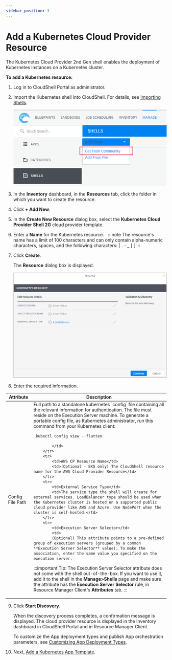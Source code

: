 ```yaml
---
sidebar_position: 3
---
```


# Add a Kubernetes Cloud Provider Resource

The Kubernetes Cloud Provider 2nd Gen shell enables the deployment of Kubernetes instances on a Kubernetes cluster.

**To add a Kubernetes resource:**

1. Log in to CloudShell Portal as administrator.
2. Import the Kubernetes shell into CloudShell. For details, see [Importing Shells](https://help.quali.com/Online%20Help/0.0/Portal/Content/CSP/MNG/Mng-Shells.htm#Adding).
    
    ![](/Images/Admin-Guide/KubernetesDownloadShell.png)
    
3. In the **Inventory** dashboard, in the **Resources** tab, click the folder in which you want to create the resource.
4. Click **\+ Add New**.
5. In the **Create New Resource** dialog box, select the **Kubernetes Cloud Provider Shell 2G** cloud provider template.
6. Enter a **Name** for the Kubernetes resource.  
    :::note
    The resource's name has a limit of 100 characters and can only contain alpha-numeric characters, spaces, and the following characters: | . - \_ \] \[
    :::
7. Click **Create**.
    
    The **Resource** dialog box is displayed.
    
    ![](/Images/Admin-Guide/KubernetesResourceDiscovery.png)
    
8. Enter the required information.
    
<table>
    <thead>
        <th>Attribute</th>
        <th>Description</th>
    </thead>
    <tbody>
        <tr>
            <td>Config File Path</td>
            <td>
            Full path to a standalone kubernetes `config` file containing all the relevant information for authentication. The file must reside on the Execution Server machine. To generate a portable config file, as Kubernetes administrator, run this command from your Kubernetes client:

```python
 kubectl config view --flatten
```
            </td>
        </tr>
        <tr>
            <td>AWS CP Resource Name</td>
            <td>(Optional - EKS only) The CloudShell resource name for the AWS Cloud Provider Resource</td>
        </tr>
        <tr>
            <td>External Service Type</td>
            <td>The service type the shell will create for external services. LoadBalancer type should be used when the Kubernetes cluster is hosted on a supported public cloud provider like AWS and Azure. Use NodePort when the cluster is self-hosted.</td>
        </tr>
        <tr>
            <td>Execution Server Selector</td>
            <td>
            (Optional) This attribute points to a pre-defined group of execution servers (grouped by a common **Execution Server Selector** value). To make the association, enter the same value you specified on the execution server.
:::important Tip:
The Execution Server Selector attribute does not come with the shell out-of-the-box. If you want to use it, add it to the shell in the **Manage>Shells** page and make sure the attribute has the **Execution Server Selector** rule, in Resource Manager Client's **Attributes** tab.
:::
            </td>
        </tr>
    </tbody>
</table>
    
9. Click **Start Discovery**.
    
    When the discovery process completes, a confirmation message is displayed. The cloud provider resource is displayed in the Inventory dashboard in CloudShell Portal and in Resource Manager Client.
    
    To customize the App deployment types and publish App orchestration parameters, see [Customizing App Deployment Types](https://help.quali.com/Online%20Help/0.0/Portal/Content/Admn/Cnfg-App-Dply-Types.htm).
    
10.  Next, [Add a Kubernetes App Template](https://help.quali.com/Online%20Help/0.0/Portal/Content/Admn/K8s-App.htm).
